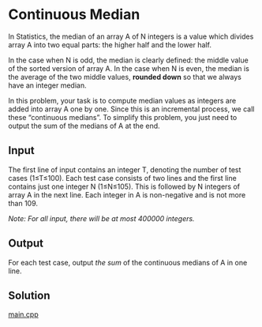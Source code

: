 # Continuous Median

In Statistics, the median of an array A of N integers is a value which divides array A into two equal parts: the higher half and the lower half.

In the case when N is odd, the median is clearly defined: the middle value of the sorted version of array A. In the case when N is even, the median is the average of the two middle values, **rounded down** so that we always have an integer median.

In this problem, your task is to compute median values as integers are added into array A one by one. Since this is an incremental process, we call these “continuous medians”. To simplify this problem, you just need to output the sum of the medians of A at the end.

## Input

The first line of input contains an integer T, denoting the number of test cases (1≤T≤100). Each test case consists of two lines and the first line contains just one integer N (1≤N≤105). This is followed by N integers of array A in the next line. Each integer in A is non-negative and is not more than 109.

*Note: For all input, there will be at most 400000 integers.*

## Output

For each test case, output *the sum* of the continuous medians of A in one line.

## Solution

[main.cpp](./main.cpp)